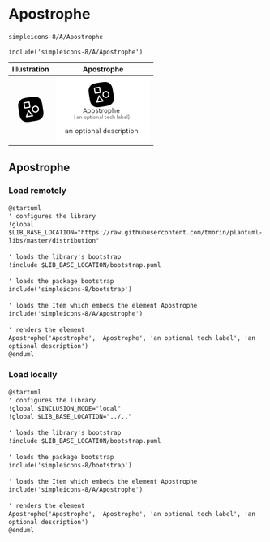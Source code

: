 # Apostrophe


```text
simpleicons-8/A/Apostrophe
```

```text
include('simpleicons-8/A/Apostrophe')
```



| Illustration | Apostrophe |
| :---: | :---: |
| ![illustration for Illustration](../../simpleicons-8/A/Apostrophe.png) | ![illustration for Apostrophe](../../simpleicons-8/A/Apostrophe.Local.png) |




## Apostrophe

### Load remotely
```plantuml
@startuml
' configures the library
!global $LIB_BASE_LOCATION="https://raw.githubusercontent.com/tmorin/plantuml-libs/master/distribution"

' loads the library's bootstrap
!include $LIB_BASE_LOCATION/bootstrap.puml

' loads the package bootstrap
include('simpleicons-8/bootstrap')

' loads the Item which embeds the element Apostrophe
include('simpleicons-8/A/Apostrophe')

' renders the element
Apostrophe('Apostrophe', 'Apostrophe', 'an optional tech label', 'an optional description')
@enduml
```

### Load locally
```plantuml
@startuml
' configures the library
!global $INCLUSION_MODE="local"
!global $LIB_BASE_LOCATION="../.."

' loads the library's bootstrap
!include $LIB_BASE_LOCATION/bootstrap.puml

' loads the package bootstrap
include('simpleicons-8/bootstrap')

' loads the Item which embeds the element Apostrophe
include('simpleicons-8/A/Apostrophe')

' renders the element
Apostrophe('Apostrophe', 'Apostrophe', 'an optional tech label', 'an optional description')
@enduml
```

